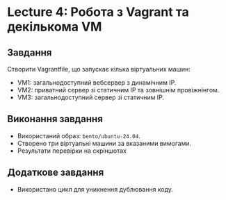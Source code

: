 # Lecture 4: Робота з Vagrant та декількома VM

## Завдання
Створити Vagrantfile, що запускає кілька віртуальних машин:
- VM1: загальнодоступний вебсервер з динамічним IP.
- VM2: приватний сервер зі статичним IP та зовнішнім провіжнінгом.
- VM3: загальнодоступний сервер зі статичним IP.

## Виконання завдання
- Використаний образ: `bento/ubuntu-24.04`.
- Створено три віртуальні машини за вказаними вимогами.
- Результати перевірки на скріншотах

## Додаткове завдання
- Використано цикл для уникнення дублювання коду.